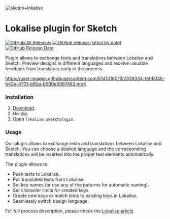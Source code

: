 ![sketch+lokalise](https://user-images.githubusercontent.com/61410160/152339481-28f6bb66-0b3c-4218-817a-ba3a755cb652.png)
# Lokalise plugin for Sketch

[![GitHub All Releases](https://img.shields.io/github/downloads/lokalise/lokalise-sketchplugin/total?cacheSeconds=1800)](https://github.com/lokalise/lokalise-sketchplugin/releases)
[![GitHub release (latest by date)](https://img.shields.io/github/v/release/lokalise/lokalise-sketchplugin?cacheSeconds=5000)](https://github.com/lokalise/lokalise-sketchplugin/releases/latest)
[![GitHub Release Date](https://img.shields.io/github/release-date/lokalise/lokalise-sketchplugin?cacheSeconds=1800)](https://github.com/lokalise/lokalise-sketchplugin/releases/latest)

Plugin allows to exchange texts and translations between Lokalise and Sketch. Preview designs in different languages and receive valuable feedback from translators early in the process.



https://user-images.githubusercontent.com/61410160/152339334-fefd5f46-b42e-4701-b92a-b500e6087483.mp4




### Installation

1. [Download](https://github.com/lokalise/lokalise-sketchplugin/releases/download/v1.3.6/lokalise-sketch.sketchplugin-1.3.6.zip).
2. Un-zip.
3. Open `lokalise.sketchplugin`.


### Usage
Our plugin allows to exchange texts and translations between Lokalise and Sketch. You can choose a desired language and the corresponding translations will be inserted into the proper text elements automatically.

The plugin allows to:

- Push texts to Lokalise.
- Pull translated texts from Lokalise.
- Set key names (or use any of the patterns for automatic naming).
- Set character limits for created keys.
- Create new keys or match texts to existing keys in Lokalise.
- Seamlessly switch design language.

For full process description, please check the [Lokalise article](https://docs.lokalise.com/en/articles/4669773-sketch)
